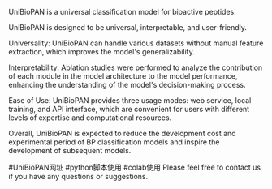 UniBioPAN is a universal classification model for bioactive peptides. 

UniBioPAN is designed to be universal, interpretable, and user-friendly.

Universality: UniBioPAN can handle various datasets without manual feature extraction, which improves the model's generalizability.

Interpretability: Ablation studies were performed to analyze the contribution of each module in the model architecture to the model performance, enhancing the understanding of the model's decision-making process.

Ease of Use: UniBioPAN provides three usage modes: web service, local training, and API interface, which are convenient for users with different levels of expertise and computational resources.

Overall, UniBioPAN is expected to reduce the development cost and experimental period of BP classification models and inspire the development of subsequent models.

#UniBioPAN网址
#python脚本使用
#colab使用
Please feel free to contact us if you have any questions or suggestions.
